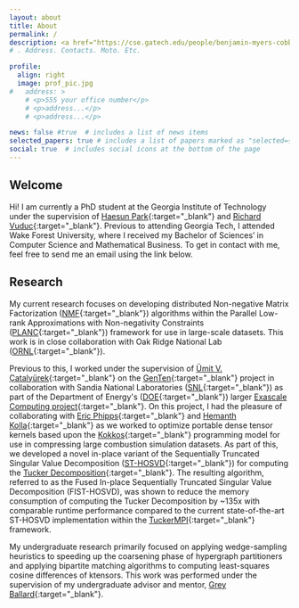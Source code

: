 ```yaml
---
layout: about
title: About
permalink: /
description: <a href="https://cse.gatech.edu/people/benjamin-myers-cobb" target="_blank"> Graduate PhD Student </a>, <a href="https://cse.gatech.edu/" target="_blank"> School of Computational Science and Engineering </a>, <a href="https://www.gatech.edu/" target="_blank"> Georgia Institute of Technology</a>
# . Address. Contacts. Moto. Etc.

profile:
  align: right
  image: prof_pic.jpg
#   address: >
    # <p>555 your office number</p>
    # <p>address...</p>
    # <p>address...</p>

news: false #true  # includes a list of news items
selected_papers: true # includes a list of papers marked as "selected={true}" false #
social: true  # includes social icons at the bottom of the page
---
```


Welcome
-----------

Hi! I am currently a PhD student at the Georgia Institute of Technology under the supervision of 
[Haesun Park](https://faculty.cc.gatech.edu/~hpark/experiences.html){:target="\_blank"} and [Richard
Vuduc](https://vuduc.org/v2/){:target="\_blank"}. Previous to
attending Georgia Tech, I attended Wake Forest University, where I received my Bachelor of
Sciences’ in Computer Science and Mathematical Business. To get in contact with me, feel
free to send me an email using the link below.


Research
-----------
My current research focuses on developing distributed Non-negative Matrix Factorization
([NMF](https://en.wikipedia.org/wiki/Non-negative_matrix_factorization){:target="\_blank"})
algorithms within the Parallel Low-rank Approximations with Non-negativity Constraints
([PLANC](https://github.com/ramkikannan/planc){:target="\_blank"}) framework for use in
large-scale datasets. This work is in close collaboration with Oak Ridge National Lab
([ORNL](https://www.ornl.gov/publication/planc-parallel-low-rank-approximation-nonnegativity-constraints){:target="\_blank"}).

Previous to this, I worked under the supervision of [Ümit V.
Çatalyürek](https://faculty.cc.gatech.edu/~umit/){:target="\_blank"} on the
[GenTen](https://gitlab.com/tensors/genten){:target="\_blank"} project in collaboration with Sandia
National Laboratories ([SNL](https://www.sandia.gov/){:target="\_blank"}) as part of the Department of
Energy's ([DOE](https://www.energy.gov/){:target="\_blank"}) larger [Exascale Computing
project](https://www.exascaleproject.org/){:target="\_blank"}. On this project, I had the pleasure of
collaborating with [Eric
Phipps](https://cfwebprod.sandia.gov/cfdocs/CompResearch/templates/insert/profile.cfm?etphipp){:target="\_blank"}
and [Hemanth Kolla](https://scholar.google.com/citations?user=_9VQ8rUAAAAJ&hl=en){:target="\_blank"}
as we worked to optimize portable dense tensor kernels based upon the
[Kokkos](https://github.com/kokkos){:target="\_blank"} programming model for use in
compressing large combustion simulation datasets. As part of this, we developed a novel in-place
variant of the Sequentially Truncated Singular Value Decomposition
([ST-HOSVD](https://people.cs.kuleuven.be/~nick.vannieuwenhoven/papers/01-STHOSVD.pdf){:target="\_blank"})
for computing the [Tucker
Decomposition](https://en.wikipedia.org/wiki/Higher-order_singular_value_decomposition){:target="\_blank"}.
The resulting algorithm, referred to as the Fused In-place Sequentially Truncated Singular Value
Decomposition (FIST-HOSVD), was shown to reduce the memory consumption of computing the Tucker
Decomposition by ~135x with comparable runtime performance compared to the current state-of-the-art
ST-HOSVD implementation within the
[TuckerMPI](https://gitlab.com/tensors/TuckerMPI){:target="\_blank"} framework.

My undergraduate research primarily focused on applying wedge-sampling heuristics to speeding up the
coarsening phase of hypergraph partitioners and applying bipartite matching algorithms to computing
least-squares cosine differences of ktensors. This work was performed under the supervision of my
undergraduate advisor and mentor, [Grey Ballard](http://users.wfu.edu/ballard/index.html){:target="\_blank"}.